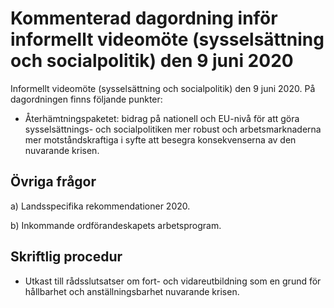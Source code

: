 # Kommenterad dagordning inför informellt videomöte (sysselsättning och socialpolitik) den 9 juni 2020

Informellt videomöte (sysselsättning och socialpolitik) den 9 juni 2020. På dagordningen finns följande punkter:

* Återhämtningspaketet: bidrag på nationell och EU-nivå för att göra sysselsättnings- och socialpolitiken mer robust och arbetsmarknaderna mer motståndskraftiga i syfte att besegra konsekvenserna av den nuvarande krisen.

## Övriga frågor

a) Landsspecifika rekommendationer 2020.

b) Inkommande ordförandeskapets arbetsprogram.

## Skriftlig procedur

* Utkast till rådsslutsatser om fort- och vidareutbildning som en grund för hållbarhet och anställningsbarhet nuvarande krisen.
